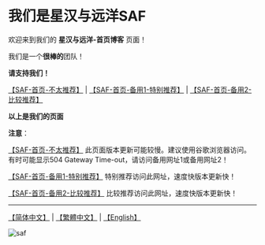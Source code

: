 # 我们是星汉与远洋SAF

欢迎来到我们的 **星汉与远洋-首页博客** 页面！

我们是一个**很棒的**团队！

**请支持我们！**

[【SAF-首页-不太推荐】](http://safsyblog.cf/) | [【SAF-首页-备用1-特别推荐】](https://saf123.netlify.app/) | [【SAF-首页-备用2-比较推荐】](https://saf-d.github.io/saf1/)

**以上是我们的页面**

**注意**：

[【SAF-首页-不太推荐】](http://safsyblog.cf/) 此页面版本更新可能较慢。建议使用谷歌浏览器访问。有时可能显示504 Gateway Time-out，请访问备用网址1或备用网址2！

[【SAF-首页-备用1-特别推荐】](https://saf123.netlify.app/) 特别推荐访问此网址，速度快版本更新快！

[【SAF-首页-备用2-比较推荐】](https://saf-d.github.io/saf1/) 比较推荐访问此网址，速度快版本更新快！

---------------------

[【简体中文】](https://github.com/saf-D/saf1/blob/main/README_zh-chs.md) | [【繁體中文】](https://github.com/saf-D/saf1/blob/main/README_zh-cht.md) | [【English】](https://github.com/saf-D/saf1/blob/main/README.md) 

![saf](https://raw.githubusercontent.com/saf-D/saf1/main/SAF.jpg)
